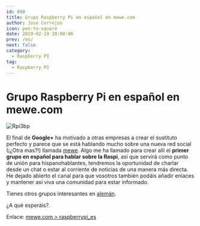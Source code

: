 ```yaml
---
id: 898
title: Grupo Raspberry Pi en español en mewe.com
author: Jose Cerrejon
icon: pen-to-square
date: 2019-02-19 20:00:00
prev: /es/
next: false
category:
  - Raspberry PI
tag:
  - Raspberry PI
---
```


# Grupo Raspberry Pi en español en mewe.com

![Rpi3bp](/images/2018/03/rpi3bp.png)

El final de **Google+** ha motivado a otras empresas a crear el sustituto perfecto y parece que se está hablando mucho sobre una nueva red social (¡¿Otra mas?!) llamada [mewe](https://mewe.com/). Algo me ha llamado para crear allí el **primer grupo en español para hablar sobre la Raspi**, así que servirá como punto de unión para hispanohablantes, tendremos la oportunidad de charlar desde un chat o estar al corriente de noticias de una manera más directa. He dejado abierto el canal para que vosotros también podáis añadir enlaces y mantener así viva una comunidad para estar informado.

Tienes otros grupos interesantes en [alemán](https://mewe.com/join/raspberry_pi).

¿A qué esperáis?.

Enlace: [mewe.com > raspberrypi_es](https://mewe.com/join/raspberrypi_es)